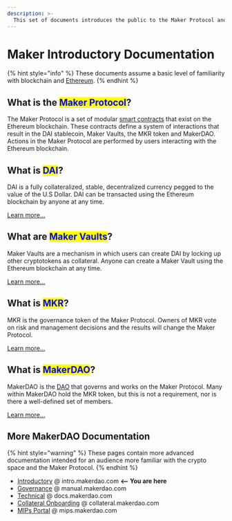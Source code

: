 ```yaml
---
description: >-
  This set of documents introduces the public to the Maker Protocol and its products.
---
```


# Maker Introductory Documentation

{% hint style="info" %}
 These documents assume a basic level of familiarity with blockchain and [Ethereum](https://ethereum.org/en/what-is-ethereum/). 
{% endhint %}

## What is the <mark style="color:blue;">Maker Protocol</mark>?

The Maker Protocol is a set of modular [smart contracts](https://ethereum.org/en/smart-contracts/) that exist on the Ethereum blockchain. These contracts define a system of interactions that result in the DAI stablecoin, Maker Vaults, the MKR token and MakerDAO. Actions in the Maker Protocol are performed by users interacting with the Ethereum blockchain. 

## What is <mark style="color:blue;">DAI</mark>?

DAI is a fully collateralized, stable, decentralized currency pegged to the value of the U.S Dollar. DAI can be transacted using the Ethereum blockchain by anyone at any time.

[Learn more...]()

## What are <mark style="color:blue;">Maker Vaults</mark>?

Maker Vaults are a mechanism in which users can create DAI by locking up other cryptotokens as collateral. Anyone can create a Maker Vault using the Ethereum blockchain at any time.

[Learn more...]()

## What is <mark style="color:blue;">MKR</mark>?

MKR is the governance token of the Maker Protocol. Owners of MKR vote on risk and management decisions and the results will change the Maker Protocol. 

[Learn more...]()

## What is <mark style="color:blue;">MakerDAO</mark>?

MakerDAO is the [DAO](https://www.investopedia.com/tech/what-dao/) that governs and works on the Maker Protocol. Many within MakerDAO hold the MKR token, but this is not a requirement, nor is there a well-defined set of members.

[Learn more...]()



## More MakerDAO Documentation
{% hint style="warning" %} These pages contain more advanced documentation intended for an audience more familiar with the crypto space and the Maker Protocol. {% endhint %}

* [Introductory](https://intro.makerdao.com) @ intro.makerdao.com **<-- You are here**
* [Governance](https://manual.makerdao.com/) @ manual.makerdao.com 
* [Technical](https://docs.makerdao.com/) @ docs.makerdao.com
* [Collateral Onboarding](https://collateral.makerdao.com/) @ collateral.makerdao.com
* [MIPs Portal](https://mips.makerdao.com/) @ mips.makerdao.com